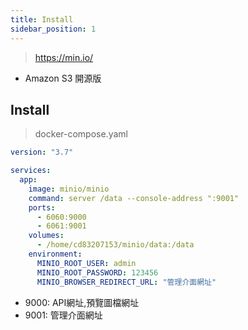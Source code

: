 ```yaml
---
title: Install
sidebar_position: 1
---
```


> https://min.io/

- Amazon S3 開源版

## Install

> docker-compose.yaml

```yaml
version: "3.7"

services:
  app:
    image: minio/minio
    command: server /data --console-address ":9001"
    ports:
      - 6060:9000
      - 6061:9001
    volumes:
      - /home/cd83207153/minio/data:/data
    environment:
      MINIO_ROOT_USER: admin
      MINIO_ROOT_PASSWORD: 123456
      MINIO_BROWSER_REDIRECT_URL: "管理介面網址"
```


- 9000: API網址,預覽圖檔網址
- 9001: 管理介面網址
